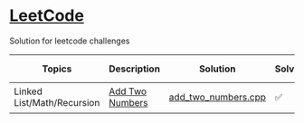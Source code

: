 # [LeetCode](https://www.leetcode.com/)

Solution for leetcode challenges

 | Topics                     | Description                                                                   | Solution                                                   | Solved? | level    | Runtime | Runtime beats | Memory | Memory beats |
 | -------------------------- | ----------------------------------------------------------------------------- | ---------------------------------------------------------- | ------- | -------- | ------- | ------------- | ------ | ------------ |
 | Linked List/Math/Recursion | [Add Two Numbers](https://leetcode.com/problems/add-two-numbers/description/) | [add_two_numbers.cpp](add_two_numbers/add_two_numbers.cpp) | ✅       | 🟡 Medium | 13ms       | 40.65%             | 7.20MB      | 94.83%            |